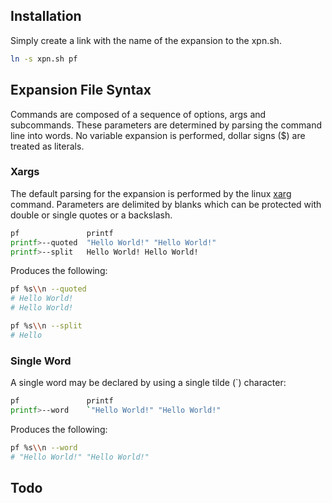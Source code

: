 ## Installation

Simply create a link with the name of the expansion to the xpn.sh. 

```sh
ln -s xpn.sh pf
```

## Expansion File Syntax 

Commands are composed of a sequence of options, args and subcommands.  These parameters are determined by parsing the command line into words.  No variable expansion is performed, dollar signs ($) are treated as literals.


### Xargs

The default parsing for the expansion is performed by the linux [xarg](https://man7.org/linux/man-pages/man1/xargs.1.html) command.  Parameters are delimited by blanks which can be protected with double or single quotes or a backslash.


```sh
pf               printf
printf>--quoted  "Hello World!" "Hello World!"
printf>--split   Hello World! Hello World!
```

Produces the following:

```sh
pf %s\\n --quoted
# Hello World!
# Hello World!

pf %s\\n --split
# Hello
```

### Single Word

A single word may be declared by using a single tilde (`) character:

```sh
pf               printf
printf>--word    `"Hello World!" "Hello World!"
```

Produces the following:

```sh
pf %s\\n --word
# "Hello World!" "Hello World!"
```

## Todo
